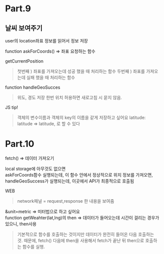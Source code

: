 Part.9
=======
날씨 보여주기
------------
user의 location좌표 정보를 읽어서 정보 저장 

function askForCoords() => 좌표 요청하는 함수

getCurrentPosition
> 첫번째 ) 좌표를 가져오는데 성공 했을 때 처리하는 함수
> 두번째 ) 좌표를 가져오는데 실패 했을 때 처리하는 함수

function handleGeoSucces
> 위도, 경도 저장
> 한번 위치 허용하면 새로고침 시 묻지 않음.

JS tip!
> 객체의 변수이름과 객체의 key의 이름을 같게 저장하고 싶어요
> latitude: latitude => latitude, 로 할 수 있다

Part.10
=======
fetch() => 데이터 가져오기

local storage에 아무것도 없으면 \
askForCoords함수 실행되는데, 이 함수 안에서 정상적으로 위치 정보를 가져오면, handleGeoSuccess가 실행되는데, 이곳에서 API가 최종적으로 호출됨

WEB
> network패널 = request,response 한 내용을 보여줌


&unit=metric => 미터법으로 하고 싶어요 \
function getWeahter(lat,lng)의 then => 데이터가 들어오는데 시간이 걸리는 경우가 있으니, then사용
> 기본적으로 함수를 호출하는 것이지만 데이터가 완전히 들어온 다음 호출하는 것.
> 때문에, fetch() 다음에 then을 사용해서 fetch가 끝난 뒤 then으로 호출하는 함수를 실행.